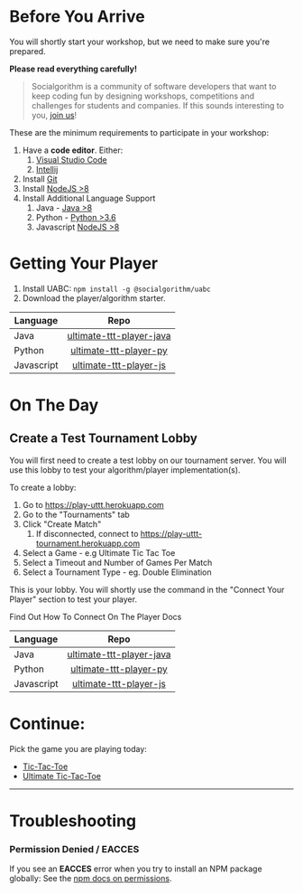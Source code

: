 # Before You Arrive

You will shortly start your workshop, but we need to make sure you're prepared.

**Please read everything carefully!**

> Socialgorithm is a community of software developers that want to keep coding fun by designing workshops, competitions and challenges for students and companies. If this sounds interesting to you, [join us](https://socialgorithm.org/team/)!

These are the minimum requirements to participate in your workshop:

1. Have a **code editor**. Either:
    1. [Visual Studio Code](https://code.visualstudio.com/)
    1. [Intellij](https://www.jetbrains.com/idea/download/)
1. Install [Git](https://git-scm.com/downloads)
1. Install [NodeJS >8](https://nodejs.org/en/download/current/)
1. Install Additional Language Support
    1. Java - [Java >8](https://www.oracle.com/technetwork/java/javase/downloads/jdk11-downloads-5066655.html)
    1. Python - [Python >3.6](https://www.python.org/downloads/)
    1. Javascript [NodeJS >8](https://nodejs.org/en/download/current/)

# Getting Your Player
1. Install UABC: `npm install -g @socialgorithm/uabc`
1. Download the player/algorithm starter.

| Language   | Repo                                                                               |
| ---------- |:----------------------------------------------------------------------------------:|
| Java       | [ultimate-ttt-player-java](https://github.com/joffat/ultimate-ttt-player-java.git) |
| Python     | [ultimate-ttt-player-py](https://github.com/joffat/ultimate-ttt-player-py.git)     |
| Javascript | [ultimate-ttt-player-js](https://github.com/joffat/ultimate-ttt-player-js.git)     |

# On The Day

## Create a Test Tournament Lobby

You will first need to create a test lobby on our tournament server. You will use this lobby to test your algorithm/player implementation(s).

To create a lobby:

1. Go to https://play-uttt.herokuapp.com
1. Go to the "Tournaments" tab
1. Click "Create Match"
    1. If disconnected, connect to https://play-uttt-tournament.herokuapp.com
1. Select a Game - e.g Ultimate Tic Tac Toe
1. Select a Timeout and Number of Games Per Match
1. Select a Tournament Type - eg. Double Elimination


This is your lobby. You will shortly use the command in the "Connect Your Player" section to test your player.

Find Out How To Connect On The Player Docs

| Language   | Repo                                                                               |
| ---------- |:----------------------------------------------------------------------------------:|
| Java       | [ultimate-ttt-player-java](https://github.com/joffat/ultimate-ttt-player-java.git) |
| Python     | [ultimate-ttt-player-py](https://github.com/joffat/ultimate-ttt-player-py.git)     |
| Javascript | [ultimate-ttt-player-js](https://github.com/joffat/ultimate-ttt-player-js.git)     |


# Continue: 

Pick the game you are playing today:

* [Tic-Tac-Toe](./tic-tac-toe.md)
* [Ultimate Tic-Tac-Toe](./ultimate-tic-tac-toe/index.md)

-----

# Troubleshooting

### Permission Denied / EACCES

If you see an **EACCES** error when you try to install an NPM package globally: See the [npm docs on permissions](https://docs.npmjs.com/getting-started/fixing-npm-permissions).

